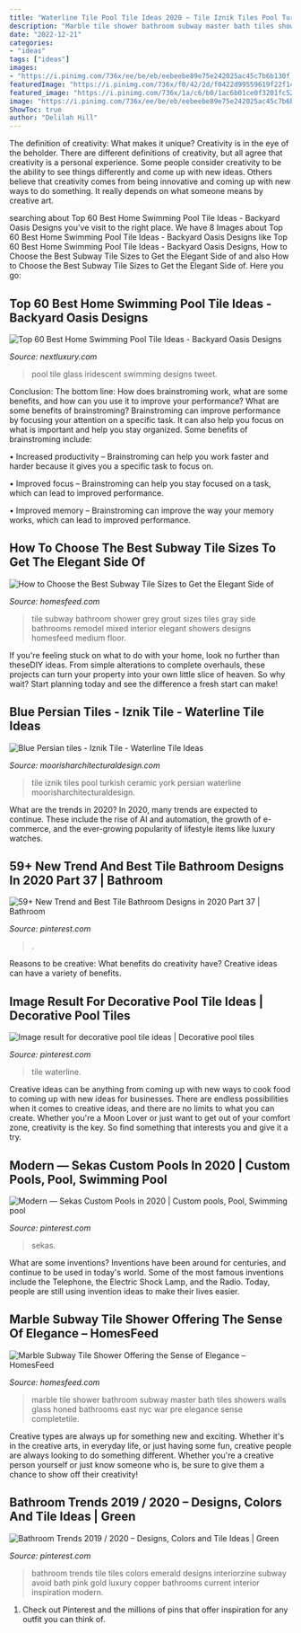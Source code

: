 ```yaml
---
title: "Waterline Tile Pool Tile Ideas 2020 ~ Tile Iznik Tiles Pool Turkish Ceramic York Persian Waterline Moorisharchitecturaldesign"
description: "Marble tile shower bathroom subway master bath tiles showers walls glass honed bathrooms east nyc war pre elegance sense completetile"
date: "2022-12-21"
categories:
- "ideas"
tags: ["ideas"]
images:
- "https://i.pinimg.com/736x/ee/be/eb/eebeebe89e75e242025ac45c7b6b130f.jpg"
featuredImage: "https://i.pinimg.com/736x/f0/42/2d/f0422d99559619f22f1485715f5d72c9.jpg"
featured_image: "https://i.pinimg.com/736x/1a/c6/b0/1ac6b01ce0f3201fc52194825884e8da.jpg"
image: "https://i.pinimg.com/736x/ee/be/eb/eebeebe89e75e242025ac45c7b6b130f.jpg"
ShowToc: true
author: "Delilah Hill"
---
```



The definition of creativity: What makes it unique?
Creativity is in the eye of the beholder. There are different definitions of creativity, but all agree that creativity is a personal experience. Some people consider creativity to be the ability to see things differently and come up with new ideas. Others believe that creativity comes from being innovative and coming up with new ways to do something. It really depends on what someone means by creative art.

	

		
searching about Top 60 Best Home Swimming Pool Tile Ideas - Backyard Oasis Designs you've visit to the right place. We have 8 Images about Top 60 Best Home Swimming Pool Tile Ideas - Backyard Oasis Designs like Top 60 Best Home Swimming Pool Tile Ideas - Backyard Oasis Designs, How to Choose the Best Subway Tile Sizes to Get the Elegant Side of and also How to Choose the Best Subway Tile Sizes to Get the Elegant Side of. Here you go:
		
    
## Top 60 Best Home Swimming Pool Tile Ideas - Backyard Oasis Designs

<img loading=lazy src="http://nextluxury.com/wp-content/uploads/sleek-pool-tile-ideas-black-iridescent-glass.jpg" onerror="this.onerror=null;this.src='https://tse3.mm.bing.net/th?id=OIP.-EUEMKvYy-mOnyIfYNuLqwHaHa&amp;pid=15.1';" alt="Top 60 Best Home Swimming Pool Tile Ideas - Backyard Oasis Designs">

_Source: nextluxury.com_

>pool tile glass iridescent swimming designs tweet. 

	

Conclusion: The bottom line: How does brainstroming work, what are some benefits, and how can you use it to improve your performance?
What are some benefits of brainstroming?
Brainstroming can improve performance by focusing your attention on a specific task. It can also help you focus on what is important and help you stay organized. Some benefits of brainstroming include:

• Increased productivity – Brainstroming can help you work faster and harder because it gives you a specific task to focus on.

• Improved focus – Brainstroming can help you stay focused on a task, which can lead to improved performance.

• Improved memory – Brainstroming can improve the way your memory works, which can lead to improved performance.

    
## How To Choose The Best Subway Tile Sizes To Get The Elegant Side Of

<img loading=lazy src="https://homesfeed.com/wp-content/uploads/2015/07/shower-ideas-in-bathroom-with-medium-subway-tile-sizes.jpg" onerror="this.onerror=null;this.src='https://tse3.mm.bing.net/th?id=OIP.vRo0crefLQyFtwyPfw0uIQHaJ3&amp;pid=15.1';" alt="How to Choose the Best Subway Tile Sizes to Get the Elegant Side of">

_Source: homesfeed.com_

>tile subway bathroom shower grey grout sizes tiles gray side bathrooms remodel mixed interior elegant showers designs homesfeed medium floor. 

	

If you're feeling stuck on what to do with your home, look no further than theseDIY ideas. From simple alterations to complete overhauls, these projects can turn your property into your own little slice of heaven. So why wait? Start planning today and see the difference a fresh start can make!

    
## Blue Persian Tiles - Iznik Tile - Waterline Tile Ideas

<img loading=lazy src="https://www.moorisharchitecturaldesign.com/2074-thickbox_default/blue-turkish-ceramic-tiles.jpg" onerror="this.onerror=null;this.src='https://tse2.mm.bing.net/th?id=OIP.cFW74l4RRP3emFy18t-aIgHaHa&amp;pid=15.1';" alt="Blue Persian tiles - Iznik Tile - Waterline Tile Ideas">

_Source: moorisharchitecturaldesign.com_

>tile iznik tiles pool turkish ceramic york persian waterline moorisharchitecturaldesign. 

	

What are the trends in 2020?
In 2020, many trends are expected to continue. These include the rise of AI and automation, the growth of e-commerce, and the ever-growing popularity of lifestyle items like luxury watches.

    
## 59+ New Trend And Best Tile Bathroom Designs In 2020 Part 37 | Bathroom

<img loading=lazy src="https://i.pinimg.com/736x/8f/e2/cc/8fe2cc0ca6e5f5b3fc25f913e941dec0.jpg" onerror="this.onerror=null;this.src='https://tse4.mm.bing.net/th?id=OIP.eINeaxW2BMUZUmc2BD7BxQHaLH&amp;pid=15.1';" alt="59+ New Trend and Best Tile Bathroom Designs in 2020 Part 37 | Bathroom">

_Source: pinterest.com_

>. 

	

Reasons to be creative: What benefits do creativity have?
Creative ideas can have a variety of benefits.

    
## Image Result For Decorative Pool Tile Ideas | Decorative Pool Tiles

<img loading=lazy src="https://i.pinimg.com/736x/ee/be/eb/eebeebe89e75e242025ac45c7b6b130f.jpg" onerror="this.onerror=null;this.src='https://tse4.mm.bing.net/th?id=OIP.r5l5NAixWCpMh1y9bruTdQHaHa&amp;pid=15.1';" alt="Image result for decorative pool tile ideas | Decorative pool tiles">

_Source: pinterest.com_

>tile waterline. 

	

Creative ideas can be anything from coming up with new ways to cook food to coming up with new ideas for businesses. There are endless possibilities when it comes to creative ideas, and there are no limits to what you can create. Whether you're a Moon Lover or just want to get out of your comfort zone, creativity is the key. So find something that interests you and give it a try.

    
## Modern — Sekas Custom Pools In 2020 | Custom Pools, Pool, Swimming Pool

<img loading=lazy src="https://i.pinimg.com/736x/f0/42/2d/f0422d99559619f22f1485715f5d72c9.jpg" onerror="this.onerror=null;this.src='https://tse2.mm.bing.net/th?id=OIP.Ll5lVv9H3kGqgeWCcMHZwQHaLH&amp;pid=15.1';" alt="Modern — Sekas Custom Pools in 2020 | Custom pools, Pool, Swimming pool">

_Source: pinterest.com_

>sekas. 

	

What are some inventions?
Inventions have been around for centuries, and continue to be used in today's world. Some of the most famous inventions include the Telephone, the Electric Shock Lamp, and the Radio. Today, people are still using invention ideas to make their lives easier.

    
## Marble Subway Tile Shower Offering The Sense Of Elegance – HomesFeed

<img loading=lazy src="https://homesfeed.com/wp-content/uploads/2015/09/marble-subway-tile-shower-for-master-bedroom-plus-modern-faucet-and-glass-door-and-toilet.jpg" onerror="this.onerror=null;this.src='https://tse4.mm.bing.net/th?id=OIP.ADW4uAV4g9SGLVXd0_2Y1AHaLG&amp;pid=15.1';" alt="Marble Subway Tile Shower Offering the Sense of Elegance – HomesFeed">

_Source: homesfeed.com_

>marble tile shower bathroom subway master bath tiles showers walls glass honed bathrooms east nyc war pre elegance sense completetile. 

	

Creative types are always up for something new and exciting. Whether it's in the creative arts, in everyday life, or just having some fun, creative people are always looking to do something different. Whether you're a creative person yourself or just know someone who is, be sure to give them a chance to show off their creativity!

    
## Bathroom Trends 2019 / 2020 – Designs, Colors And Tile Ideas | Green

<img loading=lazy src="https://i.pinimg.com/736x/1a/c6/b0/1ac6b01ce0f3201fc52194825884e8da.jpg" onerror="this.onerror=null;this.src='https://tse2.mm.bing.net/th?id=OIP.HrJ5VZ1Efop7sTCz3Yw18AHaJE&amp;pid=15.1';" alt="Bathroom Trends 2019 / 2020 – Designs, Colors and Tile Ideas | Green">

_Source: pinterest.com_

>bathroom trends tile tiles colors emerald designs interiorzine subway avoid bath pink gold luxury copper bathrooms current interior inspiration modern. 

	

1) Check out Pinterest and the millions of pins that offer inspiration for any outfit you can think of.

